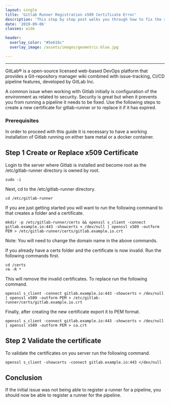 ```yaml
---
layout: single
title: 'Gitlab Runner Registration x509 Certificate Error'
description: 'This step by step post walks you through how to fix the x509 Certificate error that can occur when registering a Runner.'
date: '2019-09-06'
classes: wide

header:
  overlay_color: "#5e616c"
  overlay_image: /assets/images/geometric-blue.jpg

---
```


--------------------------------------------

GitLab® is a open-source licensed web-based DevOps platform that provides a Git-repository manager wiki combined with  issue-tracking, CI/CD pipeline features, developed by GitLab Inc.

A common issue when working with Gitlab initially is configuration of the environment as related to security.  Security is great but when it prevents you from running a pipeline it needs to be fixed. Use the following steps to create a new certificate for gitlab-runner or to replace it if it has expired.

### Prerequisites

In order to proceed with this guide it is necessary to have a working installation of Gitlab running on either bare metal or a docker container. 

## Step 1 Create or Replace x509 Certificate

Login to the server where Gitlab is installed and become root as the /etc/gitlab-runner directory is owned by root. 

```
sudo -i
```

Next, cd to the /etc/gitlab-runner directory. 

```
cd /etc/gitlab-runner
```

If you are just getting started you will want to run the following command to that creates a folder and a certificate.  

```
mkdir -p /etc/gitlab-runner/certs && openssl s_client -connect gitlab.example.io:443 -showcerts < /dev/null | openssl x509 -outform PEM > /etc/gitlab-runner/certs/gitlab.example.io.crt
```

Note: You will need to change the domain name in the above commands.  

If you already have a certs folder and the certificate is now invalid. Run the following commands first.

```
cd /certs
rm -R *
```
This will remove the invalid certificates.  To replace run the following command.

```
openssl s_client -connect gitlab.example.io:443 -showcerts < /dev/null | openssl x509 -outform PEM > /etc/gitlab-runner/certs/gitlab.example.io.crt
```

Finally, after creating the new certificate export it to PEM format.

```
openssl s_client -connect gitlab.example.io:443 -showcerts < /dev/null | openssl x509 -outform PEM > ca.crt
```

## Step 2 Validate the certificate

To validate the certificates on you server run the following command. 

```
openssl s_client -showcerts -connect gitlab.example.io:443 </dev/null
```

## Conclusion

If the initial issue was not being able to register a runner for a pipeline, you should now be able to register a runner for the pipeline. 
